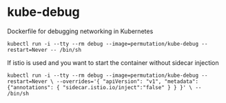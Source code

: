 # kube-debug
Dockerfile for debugging networking in Kubernetes

`kubectl run -i --tty --rm debug --image=permutation/kube-debug --restart=Never -- /bin/sh`

If istio is used and you want to start the container without sidecar injection

`kubectl run -i --tty --rm debug --image=permutation/kube-debug --restart=Never \
--overrides='{ "apiVersion": "v1", "metadata": {"annotations": { "sidecar.istio.io/inject":"false" } } }' \
-- /bin/sh`
